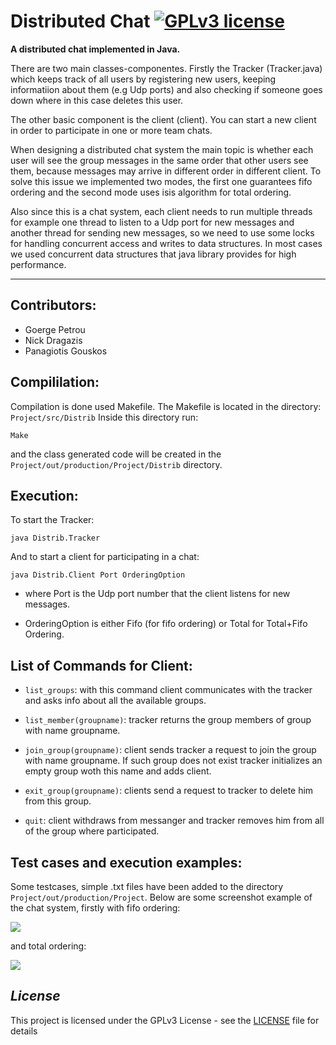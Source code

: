 # Distributed Chat [![GPLv3 license](https://img.shields.io/badge/license-GPLv3-blue.svg)](https://github.com/CodePeters/Pacman/blob/master/LICENSE)

**A distributed chat implemented in Java.** 

There are two main classes-componentes. Firstly the Tracker (Tracker.java) which keeps track of all users by registering new users, keeping informatiion about them (e.g Udp ports) and  also checking if someone goes down where in this case deletes this user. 

The other basic component is the client (client). You can start a new client in order to participate in one or more team chats.

When designing a distributed chat system the main topic is whether each user will see the group messages in the same order that other users see them, because messages may arrive in different order in different client. To solve this issue we implemented two modes, the first one guarantees fifo ordering and the second mode uses isis algorithm for total ordering. 

Also since this is a chat system, each client needs to run multiple threads for example one thread to listen to a Udp port for new messages and another thread for sending new messages, so we need to use some locks for handling concurrent access and writes to data structures. In most cases we used concurrent data structures that java library provides for high performance.
______________________________________

## Contributors:

* Goerge Petrou
* Nick Dragazis
* Panagiotis Gouskos


## Compililation:

Compilation is done used Makefile. The Makefile is located in the directory: `Project/src/Distrib`
Inside this directory run:

```
Make
```

and the class generated code will be created in the `Project/out/production/Project/Distrib` directory.


## Execution:

To start the Tracker:

```
java Distrib.Tracker
```

And to start a client for participating in a chat:

```
java Distrib.Client Port OrderingOption
```
* where Port is the Udp port number that the client listens for new messages.

* OrderingOption is either Fifo (for fifo ordering) or Total for Total+Fifo Ordering.


## List of Commands for Client:

* `list_groups`: with this command client communicates with the tracker and asks info about all the available groups.

* `list_member(groupname)`: tracker returns the group members of group with name groupname.

* `join_group(groupname)`: client sends tracker a request to join the group with name groupname. If such group does not exist tracker initializes an empty group woth this name and adds client.

* `exit_group(groupname)`: clients send a request to tracker to delete him from this group.

* `quit`: client withdraws from messanger and tracker removes him from all of the group where participated.


## Test cases and execution examples:

Some testcases, simple .txt files have been added to the directory `Project/out/production/Project`. Below are some screenshot example of the chat system, firstly with fifo ordering:

<img src="fifo.png">

and total ordering:

<img src="total.png">


## _License_

This project is licensed under the GPLv3 License - see the [LICENSE](LICENSE) file for details

